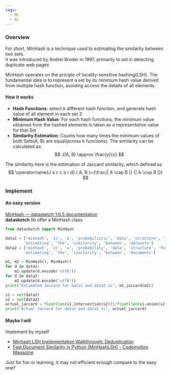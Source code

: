 ```yaml
---
tags:
  - ML
  - DL
---
```



### Overview

For short, MinHash is a technique used to estimating the similarity between two sets.  
It was introduced by Andrei Broder in 1997, primarily to aid in detecting duplicate web pages   

MinHash operates on the priciple of locality-sensitive hashing(LSH). The fundamental idea is to represent a set by its minimum hash value derived from multiple hash function, avoiding access the details of all elements.   

#### How it works

- **Hash Functions**: select $k$ different hash function, and generate hash value of all element in each set $S$   
- **Minimum Hash Value**: For each hash functions, the minimum value obtained from the hashed elements is taken as a representative value for that Set
- **Similarity Estimation**: Counts how many times the minimum values of both Sets(A, B) are equal(across k functions). The similarity can be calculated as:
$$
 J(A, B) \approx \frac{y}{x}
$$


The similarity here is the estimation of Jaccard similarity, which defined as  
$$
\operatorname{J a c c a r d} ( A, B )={\frac{| A \cap B |} {| A \cup B |}} 
$$



### Implement

#### An easy version

[MinHash — datasketch 1.6.5 documentation](https://ekzhu.com/datasketch/minhash.html)  
**datasketch** lib offer a MinHash class  

```python
from datasketch import MinHash

data1 = ['minhash', 'is', 'a', 'probabilistic', 'data', 'structure', 'for',
        'estimating', 'the', 'similarity', 'between', 'datasets']
data2 = ['minhash', 'is', 'a', 'probability', 'data', 'structure', 'for',
        'estimating', 'the', 'similarity', 'between', 'documents']

m1, m2 = MinHash(), MinHash()
for d in data1:
    m1.update(d.encode('utf8'))
for d in data2:
    m2.update(d.encode('utf8'))
print("Estimated Jaccard for data1 and data2 is", m1.jaccard(m2))

s1 = set(data1)
s2 = set(data2)
actual_jaccard = float(len(s1.intersection(s2)))/float(len(s1.union(s2)))
print("Actual Jaccard for data1 and data2 is", actual_jaccard)
```


#### Maybe I will

Implement by myself  

- [Minhash LSH Implementation Walkthrough: Deduplication](https://dzone.com/articles/minhash-lsh-implementation-walkthrough)
- [Fast Document Similarity in Python (MinHashLSH) - Codemotion Magazine](https://www.codemotion.com/magazine/backend/fast-document-similarity-in-python-minhashlsh/)

Just for fun or learning, it may not efficient enough compare to the easy one?  

